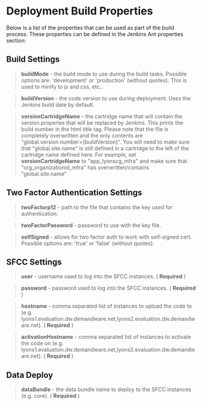 # Deployment Build Properties

Below is a list of the properties that can be used as part of the build process. These properties can be defined in the Jenkins Ant properties section:

## Build Settings

> **buildMode** - the build mode to use during the build tasks. Possible options are: 'development' or 'production' (without quotes). This is used to minify to js and css, etc..

> **buildVersion** - the code version to use during deployment. Uses the Jenkins build date by default.

> **versionCartridgeName** - the cartridge name that will contain the version.properies that will be replaced by Jenkins. This prints the build number in the html title tag. Please note that the file is completely overwritten and the only contents are "global.version.number={buildVersion}". You will need to make sure that "global.site.name" is still defined in a cartridge to the left of the cartridge name defined here. For example, set **versionCartridgeName** to "app_lyonscg_mfra" and make sure that "org_organizationid_mfra" has overwritten/contains "global.site.name"


## Two Factor Authentication Settings

> **twoFactorp12** - path to the file that contains the key used for authentication.

> **twoFactorPassword** - password to use with the key file.

> **selfSigned** - allows for two factor auth to work with self-signed cert. Possible options are: 'true' or 'false' (without quotes).


## SFCC Settings

> **user** - username used to log into the SFCC instances. ( **Required** )

> **password** - password used to log into the SFCC instances. ( **Required** )

> **hostname** - comma separated list of instances to upload the code to (e.g. lyons1.evaluation.dw.demandware.net,lyons2.evaluation.dw.demandware.net). ( **Required** )

> **activationHostname** - comma separated list of instances to activate the code on (e.g. lyons1.evaluation.dw.demandware.net,lyons2.evaluation.dw.demandware.net). ( **Required** )

## Data Deploy

> **dataBundle** - the data bundle name to deploy to the SFCC instances (e.g. core). ( **Required** )